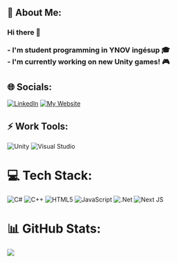 ## 💫 About Me:

### Hi there 👋<br><br>- I'm student programming in YNOV ingésup 🎓<br>- I'm currently working on new Unity games! 🎮<br>

## 🌐 Socials:

[![LinkedIn](https://img.shields.io/badge/LinkedIn-%230077B5.svg?logo=linkedin&logoColor=white)](https://linkedin.com/in/leosery) [![My Website](https://img.shields.io/website?up_color=orange&up_message=leosery.com&url=https%3A%2F%2Fwww.leosery.com%2F)](https://www.leosery.com/)

## ⚡️ Work Tools:

![Unity](https://img.shields.io/badge/unity-%23000000.svg?style=flat&logo=unity&logoColor=white)
![Visual Studio](https://img.shields.io/badge/Visual%20Studio-5C2D91.svg?style=flat&logo=visual-studio&logoColor=white)

# 💻 Tech Stack:

![C#](https://img.shields.io/badge/c%23-%23239120.svg?style=flat&logo=c-sharp&logoColor=white) ![C++](https://img.shields.io/badge/c++-%2300599C.svg?style=flat&logo=c%2B%2B&logoColor=white) ![HTML5](https://img.shields.io/badge/html5-%23E34F26.svg?style=flat&logo=html5&logoColor=white) ![JavaScript](https://img.shields.io/badge/javascript-%23323330.svg?style=flat&logo=javascript&logoColor=%23F7DF1E) ![.Net](https://img.shields.io/badge/.NET-5C2D91?style=flat&logo=.net&logoColor=white) ![Next JS](https://img.shields.io/badge/Next-black?style=flat&logo=next.js&logoColor=white)

# 📊 GitHub Stats:

[![](https://visitcount.itsvg.in/api?id=LeoSery&icon=5&color=9)](https://visitcount.itsvg.in)
